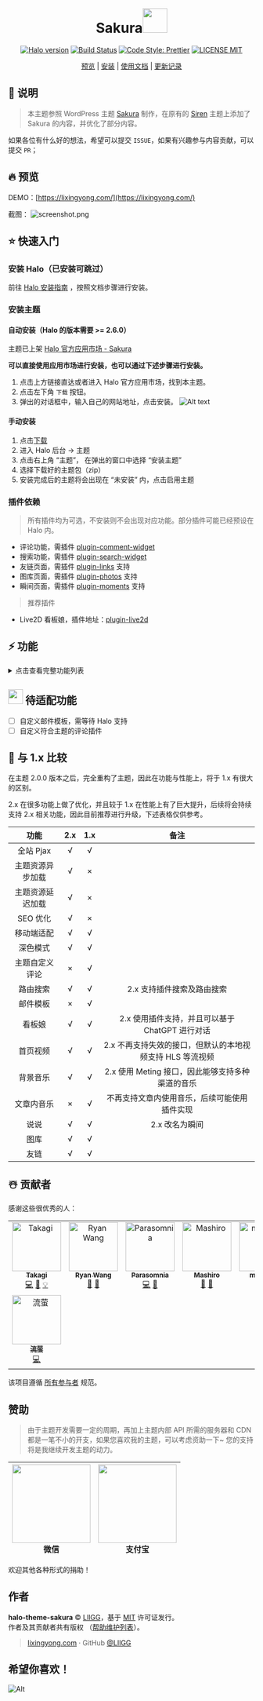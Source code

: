 <h1 align="center">Sakura<img src="https://media.giphy.com/media/mGcNjsfWAjY5AEZNw6/giphy.gif" width="50"></h1>
<p align="center">
  <a href="https://github.com/halo-dev/halo"><img alt="Halo version" src="https://img.shields.io/badge/halo-2.17.0%2B-brightgreen?style=for-the-badge" /></a>
  <a href="https://github.com/LIlGG/halo-theme-sakura"><img alt="Build Status" src="https://img.shields.io/badge/build-positive-brightgreen?style=for-the-badge"></a>
  <a href="https://github.com/prettier/prettier"><img alt="Code Style: Prettier" src="https://img.shields.io/badge/release-2.0.0-blue?style=for-the-badge"></a>
  <a href="./LICENSE"><img alt="LICENSE MIT" src="https://img.shields.io/badge/license-MIT-blue.svg?style=for-the-badge"></a>
</p>
<p align="center">
  <a href="https://lixingyong.com">预览</a> | <a href="#安装主题">安装</a> | <a href="https://lixingyong.com/archives/halo%E4%B8%BB%E9%A2%98sakura%E9%A3%9F%E7%94%A8%E8%AF%B4%E6%98%8E">使用文档</a> | <a href="https://github.com/LIlGG/halo-theme-sakura/commits/next">更新记录</a>
</p>

## 🧐 说明

> 本主题参照 WordPress 主题 [Sakura](https://github.com/mashirozx/Sakura) 制作，在原有的 [Siren](https://github.com/halo-dev/halo-theme-siren) 主题上添加了 Sakura 的内容，并优化了部分内容。

如果各位有什么好的想法，希望可以提交 `ISSUE`，如果有兴趣参与内容贡献，可以提交 `PR`；

## 🔥 预览

DEMO：[https://lixingyong.com/](https://lixingyong.com/)

截图：
![screenshot.png](https://raw.githubusercontent.com/LIlGG/halo-theme-sakura/master/screenshot.png)

## ⭐️ 快速入门

### 安装 Halo（已安装可跳过）

前往 [Halo 安装指南](https://docs.halo.run/category/%E5%AE%89%E8%A3%85%E6%8C%87%E5%8D%97) ，按照文档步骤进行安装。

### 安装主题

#### 自动安装（Halo 的版本需要 >= 2.6.0）

主题已上架 [Halo 官方应用市场 - Sakura](https://halo.run/store/apps/app-YGkgz)

**可以直接使用应用市场进行安装，也可以通过下述步骤进行安装。**

1. 点击上方链接直达或者进入 Halo 官方应用市场，找到本主题。
2. 点击左下角 `下载` 按钮。
3. 弹出的对话框中，输入自己的网站地址，点击安装。
  ![Alt text](./docs/image.png)

#### 手动安装
1. 点击[下载](https://github.com/LIlGG/halo-theme-sakura/archive/next.zip)
2. 进入 Halo 后台 -> 主题
3. 点击右上角 “主题”， 在弹出的窗口中选择 “安装主题”
4. 选择下载好的主题包（zip）
5. 安装完成后的主题将会出现在 “未安装” 内，点击启用主题

### 插件依赖
> 所有插件均为可选，不安装则不会出现对应功能。部分插件可能已经预设在 Halo 内。

- 评论功能，需插件 [plugin-comment-widget](https://github.com/halo-sigs/plugin-comment-widget/releases)
- 搜索功能，需插件 [plugin-search-widget](https://github.com/halo-sigs/plugin-search-widget/releases)
- 友链页面，需插件 [plugin-links](https://github.com/halo-sigs/plugin-links) 支持
- 图库页面，需插件 [plugin-photos](https://github.com/halo-sigs/plugin-photos) 支持
- 瞬间页面，需插件 [plugin-moments](https://github.com/halo-sigs/plugin-moments) 支持

> 推荐插件

- Live2D 看板娘，插件地址：[plugin-live2d](https://github.com/LIlGG/plugin-live2d)

## ⚡ 功能

<details>
<summary>点击查看完整功能列表</summary>

- [x] 注重性能。主题内资源采用异步加载，延迟加载。
- [x] 完美支持 Pjax。
- [x] SEO 优化。
- [x] 主题国际化。
- [x] 全局使用 svg 图标库。
- [x] 自定义扩展，主题触发各核心功能均会产生 window 事件，方便用户扩展功能。
- [x] 支持深色模式。
- [x] 移动端深入适配。
- [x] 导航栏菜单支持动画、图标，且支持二级菜单。
- [x] 完美兼容 Halo 2.x 评论、搜索、瞬间、图库、友链等插件。
- [x] 首页支持故障文本和头像，支持标准与图文双风格切换。
- [x] 支持首页视频，视频支持 HLS 等流媒体。
- [x] 集成音乐播放器插件，支持 [Meting API](https://github.com/injahow/meting-api)。
- [x] 图片懒加载，自适应大小。
- [x] 主题已集成代码高亮，多种高亮支持，实现仿 Mac 风格。
- [x] 主题背景切换
- [x] 自定义友链页面
- [x] 文章目录支持
- [x] 个人信息
- [x] 分享功能
- [x] 分类、标签支持雷达图及云标签
- [x] 全局提示&复制提醒功能
- [x] 瀑布流相册
- [x] 适配瞬间页面，支持点赞及评论。
- [x] 文章字数、更新时间提醒
- [x] 404 页面
- [x] 用户登录及文章所属用户

> Tip:
>> 上述功能大部分均可配置。具体操作在 后台 -> 外观 -> 主题 -> 设置 中进行配置
</details>

## <img src="https://media.giphy.com/media/WUlplcMpOCEmTGBtBW/giphy.gif" width="30">  待适配功能

- [ ] 自定义邮件模板，需等待 Halo 支持
- [ ] 自定义符合主题的评论插件

## 💫 与 1.x 比较

在主题 2.0.0 版本之后，完全重构了主题，因此在功能与性能上，将于 1.x 有很大的区别。

2.x 在很多功能上做了优化，并且较于 1.x 在性能上有了巨大提升，后续将会持续支持 2.x 相关功能，因此目前推荐进行升级，下述表格仅供参考。

|  功能 | 2.x | 1.x | 备注 |
| :---: | :---: | :---: | :---: |
| 全站 Pjax | √ | √ |  |
| 主题资源异步加载 | √ | × |  |
| 主题资源延迟加载 | √ | × |  |
| SEO 优化 | √ | × |  |
| 移动端适配 | √ | √ |  |
| 深色模式 | √ | √ |  |
| 主题自定义评论 | × | √ |  |
| 路由搜索 | √ | √ | 2.x 支持插件搜索及路由搜索 |
| 邮件模板 | × | √ |  |
| 看板娘 | √ | √ | 2.x 使用插件支持，并且可以基于 ChatGPT 进行对话 |
| 首页视频 | √ | √ | 2.x 不再支持失效的接口，但默认的本地视频支持 HLS 等流视频 |
| 背景音乐 | √ | √ | 2.x 使用 Meting 接口，因此能够支持多种渠道的音乐 |
| 文章内音乐 | × | √ | 不再支持文章内使用音乐，后续可能使用插件实现 |
| 说说 | √ | √ | 2.x 改名为瞬间 |
| 图库 | √ | √ |  |
| 友链 | √ | √ |  |

## ☃️ 贡献者

感谢这些很优秀的人：

<!-- ALL-CONTRIBUTORS-LIST:START - Do not remove or modify this section -->
<!-- prettier-ignore-start -->
<!-- markdownlint-disable -->
<table>
  <tbody>
    <tr>
      <td align="center" valign="top" width="14.28%"><a href="https://lixingyong.com"><img src="https://avatars2.githubusercontent.com/u/31335418?v=4?s=100" width="100px;" alt="Takagi"/><br /><sub><b>Takagi</b></sub></a><br /><a href="https://github.com/LIlGG/halo-theme-sakura/commits?author=LIlGG" title="Code">💻</a> <a href="https://github.com/LIlGG/halo-theme-sakura/commits?author=LIlGG" title="Documentation">📖</a> <a href="#example-LIlGG" title="Examples">💡</a></td>
      <td align="center" valign="top" width="14.28%"><a href="https://ryanc.cc"><img src="https://avatars2.githubusercontent.com/u/21301288?v=4?s=100" width="100px;" alt="Ryan Wang"/><br /><sub><b>Ryan Wang</b></sub></a><br /><a href="#design-ruibaby" title="Design">🎨</a> <a href="#ideas-ruibaby" title="Ideas, Planning, & Feedback">🤔</a></td>
      <td align="center" valign="top" width="14.28%"><a href="https://mashiro.best"><img src="https://avatars2.githubusercontent.com/u/22992947?v=4?s=100" width="100px;" alt="Parasomnia"/><br /><sub><b>Parasomnia</b></sub></a><br /><a href="https://github.com/LIlGG/halo-theme-sakura/commits?author=parasomn1a" title="Code">💻</a> <a href="#design-parasomn1a" title="Design">🎨</a></td>
      <td align="center" valign="top" width="14.28%"><a href="https://2heng.xin"><img src="https://avatars2.githubusercontent.com/u/16148054?v=4?s=100" width="100px;" alt="Mashiro"/><br /><sub><b>Mashiro</b></sub></a><br /><a href="#design-mashirozx" title="Design">🎨</a> <a href="#ideas-mashirozx" title="Ideas, Planning, & Feedback">🤔</a></td>
      <td align="center" valign="top" width="14.28%"><a href="https://github.com/ShiinaKin"><img src="https://avatars.githubusercontent.com/u/52254895?v=4?s=100" width="100px;" alt="mashirot"/><br /><sub><b>mashirot</b></sub></a><br /><a href="https://github.com/LIlGG/halo-theme-sakura/commits?author=ShiinaKin" title="Code">💻</a></td>
      <td align="center" valign="top" width="14.28%"><a href="https://github.com/Terryisthebest"><img src="https://avatars.githubusercontent.com/u/140528909?v=4?s=100" width="100px;" alt="Terryliu"/><br /><sub><b>Terryliu</b></sub></a><br /><a href="#financial-Terryisthebest" title="Financial">💵</a></td>
      <td align="center" valign="top" width="14.28%"><a href="http://yaklo.skyesc.com"><img src="https://avatars.githubusercontent.com/u/50908861?v=4?s=100" width="100px;" alt="Yaklo"/><br /><sub><b>Yaklo</b></sub></a><br /><a href="https://github.com/LIlGG/halo-theme-sakura/commits?author=Yaklo" title="Code">💻</a></td>
    </tr>
    <tr>
      <td align="center" valign="top" width="14.28%"><a href="http://houxiongxiong.icu"><img src="https://avatars.githubusercontent.com/u/172995357?v=4?s=100" width="100px;" alt="流萤"/><br /><sub><b>流萤</b></sub></a><br /><a href="https://github.com/LIlGG/halo-theme-sakura/commits?author=AR-26710" title="Code">💻</a></td>
    </tr>
  </tbody>
</table>

<!-- markdownlint-restore -->
<!-- prettier-ignore-end -->

<!-- ALL-CONTRIBUTORS-LIST:END -->

该项目遵循 [所有参与者](https://github.com/kentcdodds/all-contributors) 规范。 

## 赞助
> 由于主题开发需要一定的周期，再加上主题内部 API 所需的服务器和 CDN 都是一笔不小的开支，如果您喜欢我的主题，可以考虑资助一下~ 您的支持将是我继续开发主题的动力。

| <img src="https://cdn.lixingyong.com/img/other/%E5%BE%AE%E4%BF%A1%E5%9B%BE%E7%89%87_20210114094011.jpg" width="160px;"/><br /><b>微信</b><br /> | <img src="https://v-lxy-cdn.oss-cn-beijing.aliyuncs.com/img/other/%E6%94%AF%E4%BB%98%E5%AE%9D.png" width="160px;"/><br /><b>支付宝</b><br />  | 
| :---: | :---: |

欢迎其他各种形式的捐助！

## 作者

**halo-theme-sakura** © [LIlGG](https://github.com/LIlGG)，基于 [MIT](./LICENSE) 许可证发行。<br>
作者及其贡献者共有版权 （[帮助维护列表](https://github.com/LIlGG/halo-theme-sakura/graphs/contributors)）。

> [lixingyong.com](https://lixingyong.com) · GitHub [@LIlGG](https://github.com/LIlGG)

## 希望你喜欢！
![Alt](https://repobeats.axiom.co/api/embed/eab24fbf7d81ae1311c1a7a5878505e66b427bc2.svg "Repobeats analytics image")
